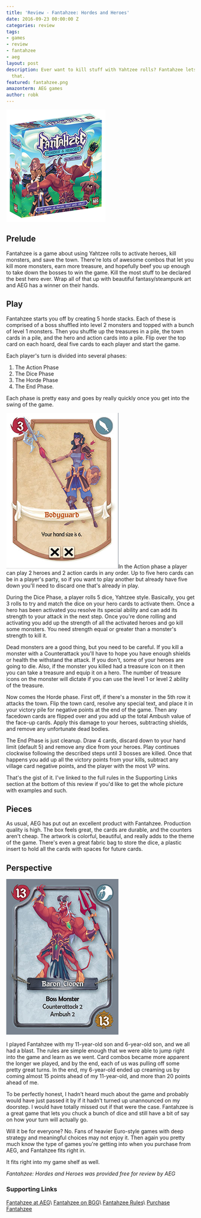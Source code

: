 ```yaml
---
title: 'Review - Fantahzee: Hordes and Heroes'
date: 2016-09-23 00:00:00 Z
categories: review
tags:
- games
- review
- fantahzee
- aeg
layout: post
description: Ever want to kill stuff with Yahtzee rolls? Fantahzee lets you do just
  that.
featured: fantahzee.png
amazonterm: AEG games
author: robk
---
```


<img src="/images/fantahzee/fantahzee.png" alt="Fantahzee Box" class="float-right" />

<h2>Prelude</h2>

Fantahzee is a game about using Yahtzee rolls to activate heroes, kill monsters, and save the town. There're lots of awesome combos that let you kill more monsters, earn more treasure, and hopefully beef you up enough to take down the bosses to win the game. Kill the most stuff to be declared the best hero ever. Wrap all of that up with beautiful fantasy/steampunk art and AEG has a winner on their hands.

<h2>Play</h2>

Fantahzee starts you off by creating 5 horde stacks. Each of these is comprised of a boss shuffled into level 2 monsters and topped with a bunch of level 1 monsters. Then you shuffle up the treasures in a pile, the town cards in a pile, and the hero and action cards into a pile. Flip over the top card on each hoard, deal five cards to each player and start the game.

Each player's turn is divided into several phases:

1. The Action Phase
2. The Dice Phase
3. The Horde Phase
4. The End Phase.

Each phase is pretty easy and goes by really quickly once you get into the swing of the game.

<img src="/images/fantahzee/bodyguard.jpg" alt="Bodyguard" class="float-right" />In the Action phase a player can play 2 heroes and 2 action cards in any order. Up to five hero cards can be in a player's party, so if you want to play another but already have five down you'll need to discard one that's already in play.

During the Dice Phase, a player rolls 5 dice, Yahtzee style. Basically, you get 3 rolls to try and match the dice on your hero cards to activate them. Once a hero has been activated you resolve its special ability and can add its strength to your attack in the next step. Once you're done rolling and activating you add up the strength of all the activated heroes and go kill some monsters. You need strength equal or greater than a monster's strength to kill it.

Dead monsters are a good thing, but you need to be careful. If you kill a monster with a Counterattack you'll have to hope you have enough shields or health the withstand the attack. If you don't, some of your heroes are going to die. Also, if the monster you killed had a treasure icon on it then you can take a treasure and equip it on a hero. The number of treasure icons on the monster will dictate if you can use the level 1 or level 2 ability of the treasure.

Now comes the Horde phase. First off, if there's a monster in the 5th row it attacks the town. Flip the town card, resolve any special text, and place it in your victory pile for negative points at the end of the game. Then any facedown cards are flipped over and you add up the total Ambush value of the face-up cards. Apply this damage to your heroes, subtracting shields, and remove any unfortunate dead bodies.

The End Phase is just cleanup. Draw 4 cards, discard down to your hand limit (default 5) and remove any dice from your heroes. Play continues clockwise following the described steps until 3 bosses are killed. Once that happens you add up all the victory points from your kills, subtract any village card negative points, and the player with the most VP wins.

That's the gist of it. I've linked to the full rules in the Supporting Links section at the bottom of this review if you'd like to get the whole picture with examples and such.

<h2>Pieces</h2>

As usual, AEG has put out an excellent product with Fantahzee. Production quality is high. The box feels great, the cards are durable, and the counters aren't cheap. The artwork is colorful, beautiful, and really adds to the theme of the game. There's even a great fabric bag to store the dice, a plastic insert to hold all the cards with spaces for future cards.

<h2>Perspective</h2>
<img src="/images/fantahzee/baroncloven.jpg" alt="Bodyguard" class="float-right" />

I played Fantahzee with my 11-year-old son and 6-year-old son, and we all had a blast. The rules are simple enough that we were able to jump right into the game and learn as we went.  Card combos became more apparent the longer we played, and by the end, each of us was pulling off some pretty great turns. In the end, my 6-year-old ended up creaming us by coming almost 15 points ahead of my 11-year-old, and more than 20 points ahead of me.

To be perfectly honest, I hadn't heard much about the game and probably would have just passed it by if it hadn't turned up unannounced on my doorstep. I would have totally missed out if that were the case. Fantahzee is a great game that lets you chuck a bunch of dice and still have a bit of say on how your turn will actually go.

Will it be for everyone? No. Fans of heavier Euro-style games with deep strategy and meaningful choices may not enjoy it. Then again you pretty much know the type of games you're getting into when you purchase from AEG, and Fantahzee fits right in.

It fits right into my game shelf as well.

*Fantahzee: Hordes and Heroes was provided free for review by AEG*

<h3>Supporting Links</h3>

[Fantahzee at AEG](https://www.alderac.com/fantahzee/)\\
[Fantahzee on BGG](https://boardgamegeek.com/boardgame/197061/fantahzee-hordes-heroes)\\
[Fantahzee Rules](https://www.alderac.com/images/2016/03/fantahzee_rulebook_web.pdf)\\
[Purchase Fantahzee](https://www.amazon.com/Fantahzee-Hordes-Heroes-Board-Game/dp/B01KKUJS5W/ref=sr_1_1?ie=UTF8&qid=1474683848&sr=8-1&keywords=fantahzee)
